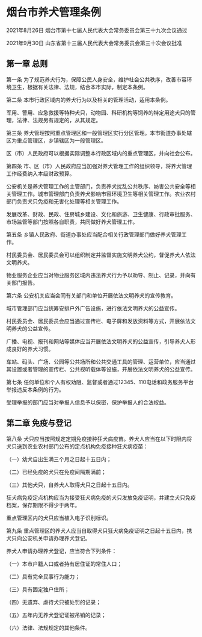# 烟台市养犬管理条例

2021年8月26日 烟台市第十七届人民代表大会常务委员会第三十九次会议通过

2021年9月30日 山东省第十三届人民代表大会常务委员会第三十次会议批准

<!-- INFO END -->

## 第一章  总则

第一条 为了规范养犬行为，保障公民人身安全，维护社会公共秩序，改善市容环境卫生，根据有关法律、法规，结合本市实际，制定本条例。

第二条 本市行政区域内的养犬行为以及相关的管理活动，适用本条例。

军用、警用、应急救援等特种犬只，动物园、科研机构等饲养的特定用途犬只的管理，法律、法规另有规定的，从其规定。

第三条 养犬管理按照重点管理区和一般管理区实行分区管理。本市街道办事处辖区为重点管理区，乡镇辖区为一般管理区。

区（市）人民政府可以根据实际调整本行政区域内的重点管理区，并向社会公布。

第四条 市、区（市）人民政府应当加强对养犬管理工作的组织领导，将养犬管理工作经费纳入本级财政预算。

公安机关是养犬管理工作的主管部门，负责养犬扰乱公共秩序、妨害公共安全等相关管理工作。城市管理部门负责养犬影响市容环境卫生等相关管理工作。农业农村部门负责犬只免疫和无害化处理等相关管理工作。

发展改革、财政、民政、住房城乡建设、文化和旅游、卫生健康、行政审批服务、市场监管等部门按照各自职责，共同做好养犬管理工作。

第五条 乡镇人民政府、街道办事处应当配合相关行政管理部门做好养犬管理工作。

村民委员会、居民委员会可以组织制定并监督实施文明养犬公约，督促养犬人依法文明养犬。

物业服务企业应当对物业服务区域内违法养犬行为予以劝导、制止、记录，并向有关部门报告。

第六条 公安机关应当会同有关部门和单位开展依法文明养犬的宣传教育。

城市管理部门应当统筹安排户外广告设施，进行依法文明养犬的公益宣传。

村民委员会、居民委员会应当通过宣传栏、电子屏和发放资料等方式，开展依法文明养犬的公益宣传。

广播、电视、报刊和网站等媒体应当开展依法文明养犬的公益宣传，引导养犬人形成良好的养犬习惯。

车站、码头、广场、公园等公共场所和公共交通工具的管理、运营单位，应当通过其设置或者管理的宣传栏、公共视听载体等设施，开展依法文明养犬的公益宣传。

第七条 任何单位和个人有权劝阻、监督或者通过12345、110电话和政务服务平台举报违反本条例的行为。

受理举报的部门应当对举报人信息予以保密，保护举报人的合法权益。

## 第二章  免疫与登记

第八条 犬只应当按照规定定期免疫接种狂犬病疫苗。养犬人应当在以下时限内将犬只送到农业农村部门公布的定点机构免疫接种狂犬病疫苗：

（一）幼犬自出生满三个月之日起十五日内；

（二）已经免疫的犬只在免疫间隔期满前；

（三）其他犬只，自养犬人取得犬只之日起十五日内。

狂犬病免疫定点机构应当为接受狂犬病免疫的犬只发放免疫证明，并建立犬只免疫档案，保存期限不得少于两年。

重点管理区内的犬只应当植入电子识别标识。

第九条 重点管理区的养犬人应当自取得犬只狂犬病免疫证明之日起十五日内，携犬只向公安机关申请办理养犬登记。

养犬人申请办理养犬登记，应当符合下列条件：

（一）本市户籍人口或者持有居住证的常住人口；

（二）具有完全民事行为能力；

（三）具有固定独户住所；

（四）无遗弃、虐待犬只被处罚的记录；

（五）五年内无养犬登记证被吊销的记录；

（六）法律、法规规定的其他条件。

